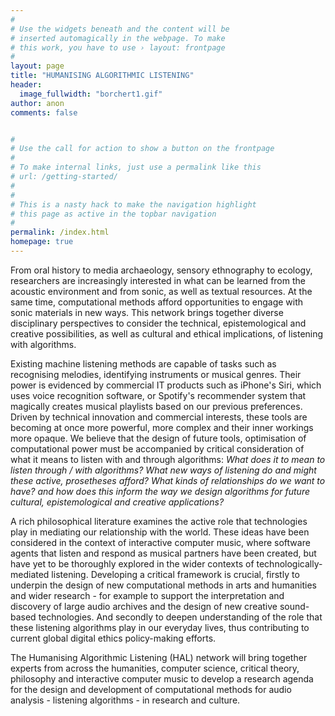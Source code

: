 ```yaml
---
#
# Use the widgets beneath and the content will be
# inserted automagically in the webpage. To make
# this work, you have to use › layout: frontpage
#
layout: page
title: "HUMANISING ALGORITHMIC LISTENING"
header:
  image_fullwidth: "borchert1.gif"
author: anon
comments: false  


#
# Use the call for action to show a button on the frontpage
#
# To make internal links, just use a permalink like this
# url: /getting-started/
#
#
# This is a nasty hack to make the navigation highlight
# this page as active in the topbar navigation
#
permalink: /index.html
homepage: true
---
```

From oral history to media archaeology, sensory ethnography to ecology, researchers are increasingly interested in what can be learned from the acoustic environment and from sonic, as well as textual resources. At the same time, computational methods afford opportunities to engage with sonic materials in new ways. This network brings together diverse disciplinary perspectives to consider the technical, epistemological and creative possibilities, as well as cultural and ethical implications, of listening with algorithms.

Existing machine listening methods are capable of tasks such as recognising melodies, identifying instruments or musical genres. Their power is evidenced by commercial IT products such as iPhone's Siri, which uses voice recognition software, or Spotify's recommender system that magically creates musical playlists based on our previous preferences. Driven by technical innovation and commercial interests, these tools are becoming at once more powerful, more complex and their inner workings more opaque. We believe that the design of future tools, optimisation of computational power must be accompanied by critical consideration of what it means to listen with and through algorithms: *What does it to mean to listen through / with algorithms? What new ways of listening do and might these active, prosetheses afford? What kinds of relationships do we want to have? and how does this inform the way we design algorithms for future cultural, epistemological and creative applications?*

A rich philosophical literature examines the active role that technologies play in mediating our relationship with the world. These ideas have been considered in the context of interactive computer music, where software agents that listen and respond as musical partners have been created, but have yet to be thoroughly explored in the wider contexts of technologically-mediated listening. Developing a critical framework is crucial, firstly to underpin the design of new computational methods in arts and humanities and wider research - for example to support the interpretation and discovery of large audio archives and the design of new creative sound-based technologies. And secondly to deepen understanding of the role that these listening algorithms play in our everyday lives, thus contributing to current global digital ethics policy-making efforts.

The Humanising Algorithmic Listening (HAL) network will bring together experts from across the humanities, computer science, critical theory, philosophy and interactive computer music to develop a research agenda for the design and development of computational methods for audio analysis - listening algorithms - in research and culture.
